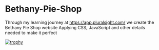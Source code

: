 # Bethany-Pie-Shop

Through my learning journey at https://app.pluralsight.com/  we create the Bethany Pie Shop website
Applying CSS, JavaScript and other details needed to make it perfect


[![trophy](https://github-profile-trophy.vercel.app/Susan56789ryo-ma)](https://github.com/ryo-ma/github-profile-trophy)

